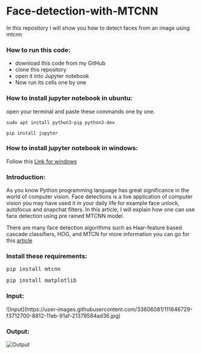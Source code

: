# Face-detection-with-MTCNN
In this repository i will show you how to detect faces from an image using mtcnn


<h3>How to run this code:</h3>
<ul>
	<li>download this code from my GitHub</li>
	<li>clone this repository</li>
	<li>open it into Jupyter notebook</li>
	<li>Now run its cells one by one</li>
</ul>
<h3>How to install jupyter notebook in ubuntu:</h3>
open your terminal and paste these commands one by one.
<pre class="code-pre command"><code>sudo apt install python3-pip python3-dev</code></pre>
<pre class="code-pre command"><code>pip install jupyter</code></pre>
<h3>How to install jupyter notebook in windows:</h3>
Follow this <a href="https://jupyter-notebook-beginner-guide.readthedocs.io/en/latest/install.html">Link for windows</a>
<h3></h3>
<h3>Introduction:</h3>
As you know Python programming language has great significance in the world of computer vision. Face detections is a live application of computer vision you may have used it in your daily life for example face unlock, autofocus and snapchat filters. In this article, I will explain how one can use face detection using pre rained MTCNN model.

There are many face detection algorithms such as Haar-feature based cascade classifiers, HOG, and MTCN for more information you can go for this <a href="https://towardsdatascience.com/whats-the-difference-between-haar-feature-classifiers-and-convolutional-neural-networks-ce6828343aeb">article</a>
<h3>Install these requirements:</h3>
<pre><span id="pip-command">pip install mtcnn</span></pre>
<pre><span id="pip-command">pip install matplotlib</span></pre>
<h3>Input:</h3>
![Input](https://user-images.githubusercontent.com/33606081/111646729-f3712700-8812-11eb-91af-21379584ad36.jpg)


<h3>Output:</h3>

![Output](https://user-images.githubusercontent.com/33606081/111646459-ba38b700-8812-11eb-9cfb-f0f2cd56f45a.PNG)


